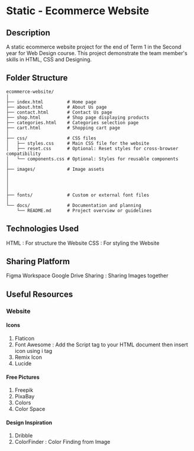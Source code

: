 # Static - Ecommerce Website
## Description
A static ecommerce website project for the end of Term 1 in the Second year for Web Design course. This project demonstrate the team member's skills in HTML, CSS and Designing.
## Folder Structure
```
ecommerce-website/
│
├── index.html         # Home page
├── about.html         # About Us page
├── contact.html       # Contact Us page
├── shop.html          # Shop page displaying products
├── categories.html    # Categories selection page
├── cart.html          # Shopping cart page
│
├── css/               # CSS files
│   ├── styles.css     # Main CSS file for the website
│   ├── reset.css      # Optional: Reset styles for cross-browser compatibility
│   └── components.css # Optional: Styles for reusable components
│
├── images/            # Image assets
│   
│  
│   
│
├── fonts/             # Custom or external font files
│
└── docs/              # Documentation and planning
    └── README.md      # Project overview or guidelines
```


## Technologies Used
HTML : For structure the Website
CSS : For styling the Website

## Sharing Platform
Figma Workspace
Google Drive Sharing : Sharing Images together

## Useful Resources
### Website
#### Icons
1. Flaticon
2. Font Awesome : Add the Script tag to your HTML document then insert icon using i tag
3. Remix Icon
4. Lucide

#### Free Pictures
1. Freepik
2. PixaBay
3. Colors
4. Color Space

#### Design Inspiration
1. Dribble
2. ColorFinder : Color Finding from Image 
